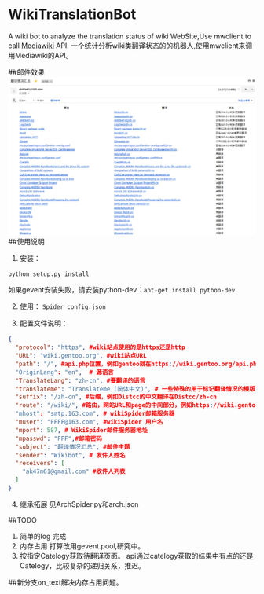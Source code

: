# WikiTranslationBot
A wiki bot to analyze the translation status of wiki WebSite,Use mwclient to call [Mediawiki](https://www.mediawiki.org/wiki/MediaWiki) API.
一个统计分析wiki类翻译状态的的机器人,使用mwclient来调用Mediawiki的API。

##邮件效果
![mail](mail.png)
##使用说明
1. 安装：
```
python setup.py install
```
如果gevent安装失败，请安装python-dev：`apt-get install python-dev`

2. 使用：
`Spider config.json`

3. 配置文件说明：
```json
{
  "protocol": "https", #wiki站点使用的是https还是http
  "URL": "wiki.gentoo.org", #wiki站点URL
  "path": "/", #api.php位置，例如gentoo就在https://wiki.gentoo.org/api.php
  "OriginLang": "en",  # 源语言
  "TranslateLang": "zh-cn", #要翻译的语言
  "translateme": "Translateme (简体中文)", # 一些特殊的用于标记翻译情况的模版，可选。
  "suffix": "/zh-cn", #后缀，例如Distcc的中文翻译在Distcc/zh-cn
  "route": "/wiki/", #路由，网站URL和page的中间部分，例如https://wiki.gentoo.org/wiki/Distcc/zh-cn的/wiki/
  "mhost": "smtp.163.com", # wikiSpider邮箱服务器
  "muser": "FFFF@163.com", #wikiSpider 用户名
  "mport": 587, # WikiSpider邮件服务器地址
  "mpasswd": "FFF",#邮箱密码
  "subject": "翻译情况汇总", #邮件主题
  "sender": "Wikibot", # 发件人姓名
  "receivers": [
    "ak47m61@gmail.com" #收件人列表
  ]
}
```

4. 继承拓展
见ArchSpider.py和arch.json


##TODO
1. 简单的log 
完成
2. 内存占用
打算改用gevent.pool,研究中。
3. 按指定Catelogy获取待翻译页面。
api通过catelogy获取的结果中有点的还是Catelogy，比较复杂的递归关系，推迟。

##新分支on_text解决内存占用问题。
